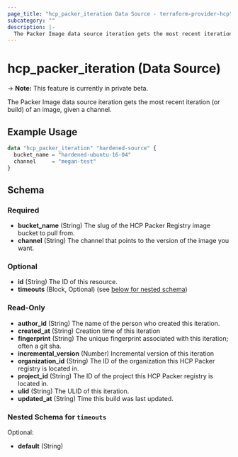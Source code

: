 ```yaml
---
page_title: "hcp_packer_iteration Data Source - terraform-provider-hcp"
subcategory: ""
description: |-
  The Packer Image data source iteration gets the most recent iteration (or build) of an image, given a channel.
---
```


# hcp_packer_iteration (Data Source)

-> **Note:** This feature is currently in private beta.

The Packer Image data source iteration gets the most recent iteration (or build) of an image, given a channel.

## Example Usage

```terraform
data "hcp_packer_iteration" "hardened-source" {
  bucket_name = "hardened-ubuntu-16-04"
  channel     = "megan-test"
}
```

<!-- schema generated by tfplugindocs -->
## Schema

### Required

- **bucket_name** (String) The slug of the HCP Packer Registry image bucket to pull from.
- **channel** (String) The channel that points to the version of the image you want.

### Optional

- **id** (String) The ID of this resource.
- **timeouts** (Block, Optional) (see [below for nested schema](#nestedblock--timeouts))

### Read-Only

- **author_id** (String) The name of the person who created this iteration.
- **created_at** (String) Creation time of this iteration
- **fingerprint** (String) The unique fingerprint associated with this iteration; often a git sha.
- **incremental_version** (Number) Incremental version of this iteration
- **organization_id** (String) The ID of the organization this HCP Packer registry is located in.
- **project_id** (String) The ID of the project this HCP Packer registry is located in.
- **ulid** (String) The ULID of this iteration.
- **updated_at** (String) Time this build was last updated.

<a id="nestedblock--timeouts"></a>
### Nested Schema for `timeouts`

Optional:

- **default** (String)
